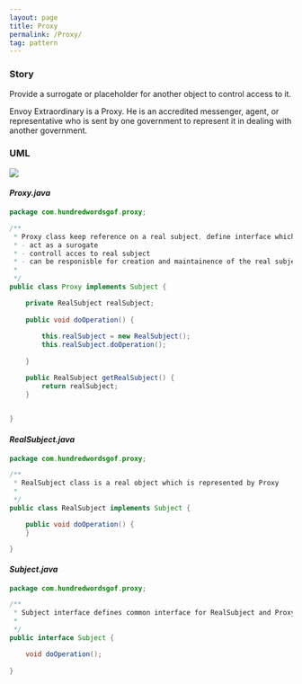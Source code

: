 ```yaml
---
layout: page
title: Proxy
permalink: /Proxy/
tag: pattern
---
```




### Story 

Provide a surrogate or placeholder for another object to control access to it.

Envoy Extraordinary is a Proxy. 
He is an accredited messenger, agent, or representative who is sent by one government to represent it in dealing with another government.




### UML 
![]({{site.baseurl}}/assets/img/proxy.png)

#### *Proxy.java* 
```java 
package com.hundredwordsgof.proxy;

/**
 * Proxy class keep reference on a real subject, define interface which represents Subject, so he can:
 * - act as a surogate  
 * - controll acces to real subject 
 * - can be responisble for creation and maintainence of the real subject
 * 
 */
public class Proxy implements Subject {

	private RealSubject realSubject;
		
	public void doOperation() {
		
		this.realSubject = new RealSubject();		
		this.realSubject.doOperation();
		
	}

	public RealSubject getRealSubject() {
		return realSubject;
	}

	
}
```

#### *RealSubject.java* 
```java 
package com.hundredwordsgof.proxy;

/**
 * RealSubject class is a real object which is represented by Proxy 
 * 
 */
public class RealSubject implements Subject {

	public void doOperation() {
	}

}
```

#### *Subject.java* 
```java 
package com.hundredwordsgof.proxy;

/**
 * Subject interface defines common interface for RealSubject and Proxy
 * 
 */
public interface Subject {

	void doOperation();
	
}
```

